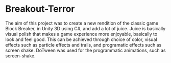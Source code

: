 # Breakout-Terror
The aim of this project was to create a new rendition of the classic game Block Breaker, in Unity 3D using C#, and add a lot of juice. Juice is basically visual polish that makes a game experience more enjoyable, basically to look and feel good. This can be achieved through choice of color, visual effects such as particle effects and trails, and programatic effects such as screen shake. DoTween was used for the programmatic animations, such as screen-shake.
